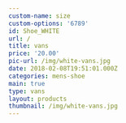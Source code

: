 ```yaml
---
custom-name: size
custom-options: '6789'
id: Shoe_WHITE
url: /
title: vans
price: '20.00'
pic-url: /img/white-vans.jpg
date: 2018-02-08T19:51:01.000Z
categories: mens-shoe
main: true
type: vans
layout: products
thumbnail: /img/white-vans.jpg
---
```


